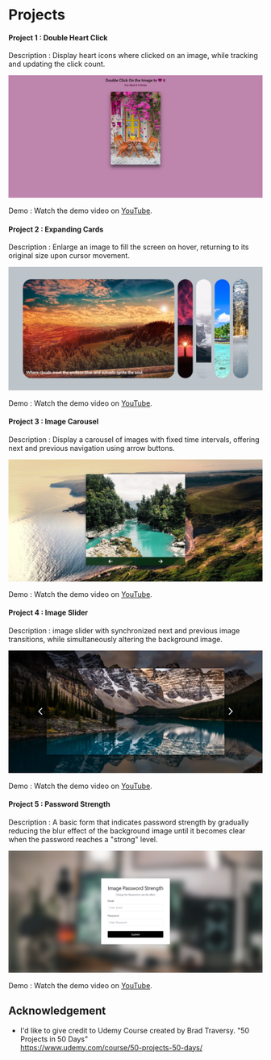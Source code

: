 
# Projects
#### Project 1 : Double Heart Click
Description : Display heart icons where clicked on an image, while tracking and updating the click count.

![screenshot](Images/Double%20Click%20Heart.png)

Demo : Watch the demo video on [YouTube](https://youtu.be/1yALVGEkCaA).

#### Project 2 : Expanding Cards
Description : Enlarge an image to fill the screen on hover, returning to its original size upon cursor movement.

![screenshot](Images/Expanding%20cards.png)

Demo : Watch the demo video on [YouTube](https://youtu.be/rSB2uyUAzqI).

#### Project 3 : Image Carousel
Description :  Display a carousel of images with fixed time intervals, offering next and previous navigation using arrow buttons.

![screenshot](Images/image%20carousel.png)

Demo : Watch the demo video on [YouTube](https://youtu.be/aN-V6gcHJJg).

#### Project 4 : Image Slider
Description : image slider with synchronized next and previous image transitions, while simultaneously altering the background image.

![screenshot](Images/image%20slider.png)

Demo : Watch the demo video on [YouTube](https://youtu.be/8x49WESoFHs).

#### Project 5 : Password Strength
Description : A basic form that indicates password strength by gradually reducing the blur effect of the background image until it becomes clear when the password reaches a "strong" level.

![screenshot](Images/password%20Strength.png)

Demo : Watch the demo video on [YouTube](https://youtu.be/1WjIIXu9CWc).
## Acknowledgement

- I'd like to give credit to Udemy Course created by Brad Traversy. "50 Projects in 50 Days"  
    https://www.udemy.com/course/50-projects-50-days/   


